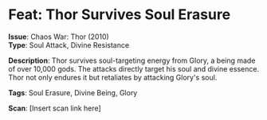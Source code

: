# Feat: Thor Survives Soul Erasure

**Issue**: Chaos War: Thor (2010)  
**Type**: Soul Attack, Divine Resistance

**Description**:
Thor survives soul-targeting energy from Glory, a being made of over 10,000 gods. The attacks directly target his soul and divine essence. Thor not only endures it but retaliates by attacking Glory's soul.

**Tags**: Soul Erasure, Divine Being, Glory

**Scan**: [Insert scan link here]
